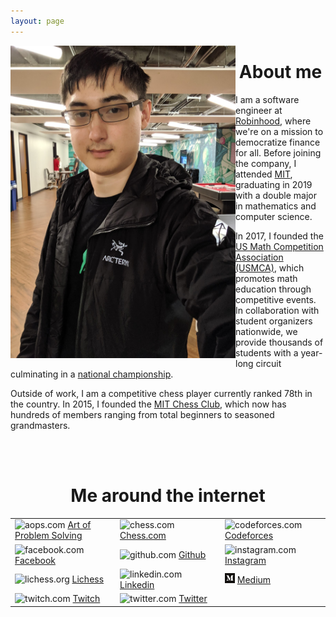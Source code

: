 ```yaml
---
layout: page
---
```


<img align="left" src="/assets/images/jacketpic.jpg" alt="me" width="360" height="500" class="marginright" />

<center><h1>About me</h1></center>

I am a software engineer at [Robinhood](https://robinhood.com), where we're on a mission to 
democratize finance for all. Before joining the company, I attended [MIT](web.mit.edu),
graduating in 2019 with a double major in mathematics and computer science.

In 2017, I founded the [US Math Competition Association (USMCA)](http://usmath.org), which
promotes math education through competitive events. In collaboration with student organizers 
nationwide, we provide thousands of students with a year-long circuit culminating in a 
[national championship](http://www.usmath.org/championship).

Outside of work, I am a competitive chess player currently ranked 78th in the country. In 2015,
I founded the [MIT Chess Club](http://chess.mit.edu/), which now has hundreds of members ranging
from total beginners to seasoned grandmasters. 

<br><br>
<center><h1>Me around the internet</h1></center>

<table class="invis">
    <tr>
        <td width="33%">
            <img src="/assets/favicons/aops.ico" alt="aops.com" width="16px"/>
            <a href="https://artofproblemsolving.com/community/user/bogtro">Art of Problem Solving</a>
        </td>
        <td width="33%">
            <img src="/assets/favicons/chesscom.ico" alt="chess.com" width="16px"/>
            <a href="https://www.chess.com/member/cryptochess">Chess.com</a>
        </td>
        <td width="33%">
            <img src="/assets/favicons/codeforces.ico" alt="codeforces.com" width="16px"/>
            <a href="http://codeforces.com/profile/VeniVidiVici">Codeforces</a>
        </td>
    </tr>
    <tr>
        <td>
            <img src="/assets/favicons/facebook.png" alt="facebook.com" width="16px"/>
            <a href="https://facebook.com/alexkatzdev">Facebook</a>
        </td>
        <td>
            <img src="/assets/favicons/github.ico" alt="github.com" width="16px"/>
            <a href="https://github.com/venividivici42">Github</a>
        </td>
        <td>
            <img src="/assets/favicons/instagram.ico" alt="instagram.com" width="16px"/>
            <a href="https://www.instagram.com/imcryptochess/">Instagram</a>
        </td>
    </tr>
    <tr>
        <td>
            <img src="/assets/favicons/lichess.ico" alt="lichess.org" width="16px"/>
            <a href="https://lichess.org/@/cryptochess">Lichess</a>
        </td>
        <td>
            <img src="/assets/favicons/linkedin.ico" alt="linkedin.com" width="16px"/>
            <a href="https://www.linkedin.com/in/alexkatzdev/">Linkedin</a>
        </td>
        <td>
            <img src="/assets/favicons/medium.ico" alt="medium.com" width="16px"/>
            <a href="https://medium.com/@alexkatzdev">Medium</a>
        </td>
    </tr>
    <tr>
        <td>
            <img src="/assets/favicons/twitch.ico" alt="twitch.com" width="16px"/>
            <a href="https://www.twitch.tv/cryptochess">Twitch</a>
        </td>
        <td>
            <img src="/assets/favicons/twitter.ico" alt="twitter.com" width="16px"/>
            <a href="https://twitter.com/IMCryptochess">Twitter</a>
        </td>
    </tr>
</table>